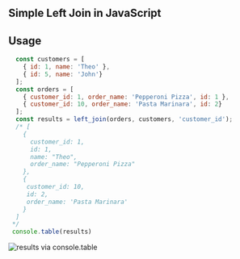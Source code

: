 ## Simple Left Join in JavaScript

## Usage
```javascript
  const customers = [
    { id: 1, name: 'Theo' }, 
    { id: 5, name: 'John'}
  ];
  const orders = [
    { customer_id: 1, order_name: 'Pepperoni Pizza', id: 1 }, 
    { customer_id: 10, order_name: 'Pasta Marinara', id: 2}
  ];
  const results = left_join(orders, customers, 'customer_id');
  /* [
    {
      customer_id: 1,
      id: 1,
      name: "Theo",
      order_name: "Pepperoni Pizza"
    },
    {
     customer_id: 10,
     id: 2, 
     order_name: 'Pasta Marinara' 
    }
  ]
 */
 console.table(results)
```
![results via console.table](https://raw.githubusercontent.com/andersontr15/left_join/blob/master/Screen%20Shot%202018-07-22%20at%2011.51.02%20AM.png)

